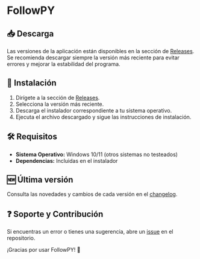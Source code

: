 # FollowPY

## 📥 Descarga
Las versiones de la aplicación están disponibles en la sección de [Releases](https://github.com/elnahueeeee/FollowPY/releases). Se recomienda descargar siempre la versión más reciente para evitar errores y mejorar la estabilidad del programa.

## 🚀 Instalación
1. Dirígete a la sección de [Releases](https://github.com/elnahueeeee/FollowPY/releases).
2. Selecciona la versión más reciente.
3. Descarga el instalador correspondiente a tu sistema operativo.
4. Ejecuta el archivo descargado y sigue las instrucciones de instalación.

## 🛠 Requisitos
- **Sistema Operativo:** Windows 10/11 (otros sistemas no testeados)
- **Dependencias:** Incluidas en el instalador

## 🆕 Última versión
Consulta las novedades y cambios de cada versión en el [changelog](https://github.com/elnahueeeee/FollowPY/releases).

## ❓ Soporte y Contribución
Si encuentras un error o tienes una sugerencia, abre un [issue](https://github.com/elnahueeeee/FollowPY/issues) en el repositorio.

¡Gracias por usar FollowPY! 🎉
